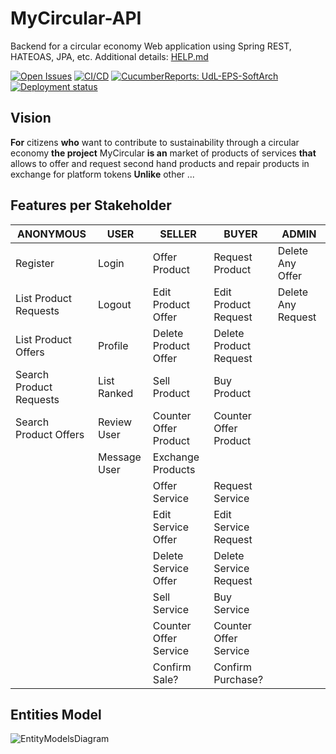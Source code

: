 # MyCircular-API

Backend for a circular economy Web application using Spring REST, HATEOAS, JPA, etc. Additional details: [HELP.md](HELP.md)

[![Open Issues](https://img.shields.io/github/issues-raw/UdL-EPS-SoftArch/mycircular-api?logo=github)](https://github.com/orgs/UdL-EPS-SoftArch/projects/15)
[![CI/CD](https://github.com/UdL-EPS-SoftArch/mycircular-api/actions/workflows/ci-cd.yml/badge.svg)](https://github.com/UdL-EPS-SoftArch/mycircular-api/actions)
[![CucumberReports: UdL-EPS-SoftArch](https://messages.cucumber.io/api/report-collections/faed8ca5-e474-4a1a-a72a-b8e2a2cd69f0/badge)](https://reports.cucumber.io/report-collections/faed8ca5-e474-4a1a-a72a-b8e2a2cd69f0)
[![Deployment status](https://img.shields.io/uptimerobot/status/m792713336-92bf9993ec46d798b1dd89c0)](https://mycircular-api.fly.dev/users)

## Vision

**For** citizens **who** want to contribute to sustainability through a circular economy
**the project** MyCircular **is an** market of products of services
**that** allows to offer and request second hand products and repair products in exchange for platform tokens
**Unlike** other ...

## Features per Stakeholder

| **ANONYMOUS**           | **USER**     | **SELLER**            | **BUYER**              | **ADMIN**          |
|-------------------------|--------------|-----------------------|------------------------|--------------------|
| Register                | Login        | Offer Product         | Request Product        | Delete Any Offer   |
| List Product Requests   | Logout       | Edit Product Offer    | Edit Product Request   | Delete Any Request |
| List Product Offers     | Profile      | Delete Product Offer  | Delete Product Request |                    |
| Search Product Requests | List Ranked  | Sell Product          | Buy Product            |                    |
| Search Product Offers   | Review User  | Counter Offer Product | Counter Offer Product  |                    |
|                         | Message User | Exchange Products     |                        |                    |
|                         |              | Offer Service         | Request Service        |                    |
|                         |              | Edit Service Offer    | Edit Service Request   |                    |
|                         |              | Delete Service Offer  | Delete Service Request |                    |
|                         |              | Sell Service          | Buy Service            |                    |
|                         |              | Counter Offer Service | Counter Offer Service  |                    |
|                         |              | Confirm Sale?         | Confirm Purchase?      |                    |

## Entities Model

![EntityModelsDiagram](http://www.plantuml.com/plantuml/svg/5Sqn3a8X303GtLFe0Q2xqtVucoOcFnu0IvKcK4XfOxoz_kcDRvcMrBpLmua5gsTohSTYDkOPGDCdljcAFtsIOXSZiOYzmIDVmthVmjPVTb4iqBx8YbwJXZGOMcA1LOoDQTvwfXh7lYma-UyF?v3)

